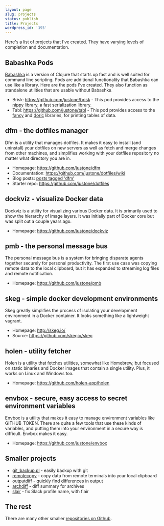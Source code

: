 ```yaml
---
layout: page
slug: projects
status: publish
title: Projects
wordpress_id: '195'
---
```


Here's a list of projects that I've created.  They have varying levels of
completion and documentation.

<h2 id="bbpods">Babashka Pods</h2>

[Babashka](https://github.com/babashka/babashka) is a version of Clojure that
starts up fast and is well suited for command line scripting. Pods are
additional functionality that Babashka can use like a library. Here are the
pods I've created. They also function as standalone utilities that are usable
without Babashka.

* Brisk: <https://github.com/justone/brisk> - This pod provides access to the [nippy](https://github.com/ptaoussanis/nippy) library, a fast serialization library.
* Tabl: <https://github.com/justone/tabl> - This pod provides access to the [fancy](https://github.com/chbrown/fancy-clojure/) and [doric](https://github.com/joegallo/doric) libraries, for printing tables of data.

<h2 id="dfm">dfm - the dotfiles manager</h2>

Dfm is a utility that manages dotfiles. It makes it easy to install (and
uninstall) your dotfiles on new servers as well as fetch and merge changes from
other machines, and simplifies working with your dotfiles repository no matter
what directory you are in.

* Homepage: <https://github.com/justone/dfm>
* Documentation: <https://github.com/justone/dotfiles/wiki>
* Blog posts: [posts tagged 'dfm'](/tags/dfm/)
* Starter repo: <https://github.com/justone/dotfiles>

<h2 id="dockviz">dockviz - visualize Docker data</h2>

Dockviz is a utility for visualizing various Docker data.  It is primarily used
to show the hierarchy of image layers.  It was initially part of Docker core
but was split out a couple years ago.

* Homepage: <https://github.com/justone/dockviz>

<h2 id="pmb">pmb - the personal message bus</h2>

The personal message bus is a system for bringing disparate agents together
securely for personal productivity.  The first use case was copying remote data
to the local clipboard, but it has expanded to streaming log files and remote
notification.

* Homepage: <https://github.com/justone/pmb>

<h2 id="skeg">skeg - simple docker development environments</h2>

Skeg greatly simplifies the process of isolating your development environment
in a Docker container.  It looks something like a lightweight vagrant.

* Homepage: <http://skeg.io/>
* Source: <https://github.com/skegio/skeg>

<h2 id="holen">holen - utility fetcher</h2>

Holen is a utility that fetches utilities, somewhat like Homebrew, but focused
on static binaries and Docker images that contain a single utility.  Plus, it
works on Linux and Windows too.

* Homepage: <https://github.com/holen-app/holen>

<h2 id="envbox">envbox - secure, easy access to secret environment variables</h2>

Envbox is a utility that makes it easy to manage environment variables like
GITHUB_TOKEN.  There are quite a few tools that use these kinds of variables,
and putting them into your environment in a secure way is difficult.  Envbox
makes it easy.

* Homepage: <https://github.com/justone/envbox>

<h2>Smaller projects</h2>

* [git_backup.pl](https://github.com/justone/git_backup) - easily backup with git
* [remotecopy](https://github.com/justone/remotecopy) - copy data from remote terminals into your local clipboard
* [outputdiff](https://github.com/justone/outputdiff) - quickly find differences in output
* [archdiff](https://github.com/justone/archdiff) - diff summary for archives
* [slair](https://github.com/justone/slair) - fix Slack profile name, with flair

<h2>The rest</h2>

There are many other smaller [repositories on Github](https://github.com/justone?tab=repositories).
